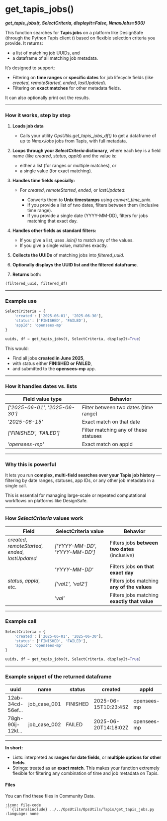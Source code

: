# get_tapis_jobs()
***get_tapis_jobs(t, SelectCriteria, displayIt=False, NmaxJobs=500)***


This function searches for **Tapis jobs** on a platform like DesignSafe (through the Python Tapis client *t*) based on flexible selection criteria you provide.
It returns:

* a list of matching job UUIDs, and
* a dataframe of all matching job metadata.

It’s designed to support:

* Filtering on **time ranges** or **specific dates** for job lifecycle fields (like *created*, *remoteStarted*, *ended*, *lastUpdated*).
* Filtering on **exact matches** for other metadata fields.

It can also optionally print out the results.

---

### How it works, step by step

1. **Loads job data**

   * Calls your utility *OpsUtils.get_tapis_jobs_df()* to get a dataframe of up to *NmaxJobs* jobs from Tapis, with full metadata.

2. **Loops through your *SelectCriteria* dictionary**, where each key is a field name (like *created*, *status*, *appId*) and the value is:

   * either a list (for ranges or multiple matches), or
   * a single value (for exact matching).

3. **Handles time fields specially:**

   * For *created*, *remoteStarted*, *ended*, or *lastUpdated*:

     * Converts them to **Unix timestamps** using *convert_time_unix*.
     * If you provide a list of two dates, filters between them (inclusive time range).
     * If you provide a single date (YYYY-MM-DD), filters for jobs matching that exact day.

4. **Handles other fields as standard filters:**

   * If you give a list, uses *.isin()* to match any of the values.
   * If you give a single value, matches exactly.

5. **Collects the UUIDs** of matching jobs into *filtered_uuid*.

6. **Optionally displays the UUID list and the filtered dataframe**.

7. **Returns** both:

```python
(filtered_uuid, filtered_df)
```

---

### Example use

```python
SelectCriteria = {
    'created': ['2025-06-01', '2025-06-30'],
    'status': ['FINISHED', 'FAILED'],
    'appId': 'opensees-mp'
}

uuids, df = get_tapis_jobs(t, SelectCriteria, displayIt=True)
```

This would:

* Find all jobs **created in June 2025**,
* with status either **FINISHED or FAILED**,
* and submitted to the **opensees-mp** app.

---

### How it handles dates vs. lists

| Field value type               | Behavior                              |
| ------------------------------ | ------------------------------------- |
| *['2025-06-01', '2025-06-30']* | Filter between two dates (time range) |
| *'2025-06-15'*                 | Exact match on that date              |
| *['FINISHED', 'FAILED']*       | Filter matching any of these statuses |
| *'opensees-mp'*                | Exact match on appId                  |

---

### Why this is powerful

It lets you run **complex, multi-field searches over your Tapis job history** — filtering by date ranges, statuses, app IDs, or any other job metadata in a single call.

This is essential for managing large-scale or repeated computational workflows on platforms like DesignSafe.

---

### How *SelectCriteria* values work

| **Field**                                             | **SelectCriteria value**       | **Behavior**                                   |
| ----------------------------------------------------- | ------------------------------ | ---------------------------------------------- |
| *created*, *remoteStarted*,<br>*ended*, *lastUpdated* | *['YYYY-MM-DD', 'YYYY-MM-DD']* | Filters jobs **between two dates** (inclusive) |
|                                                       | *'YYYY-MM-DD'*                 | Filters jobs **on that exact day**             |
| *status*, *appId*, etc.                               | *['val1', 'val2']*             | Filters jobs matching **any of the values**    |
|                                                       | *'val'*                        | Filters jobs matching **exactly that value**   |

---

### Example call

```python
SelectCriteria = {
    'created': ['2025-06-01', '2025-06-30'],
    'status': ['FINISHED', 'FAILED'],
    'appId': 'opensees-mp'
}

uuids, df = get_tapis_jobs(t, SelectCriteria, displayIt=True)
```

---

### Example snippet of the returned dataframe

| uuid              | name           | status   | created              | appId       | ... |
| ----------------- | -------------- | -------- | -------------------- | ----------- | --- |
| 12ab-34cd-56ef... | job\_case\_001 | FINISHED | 2025-06-15T10:23:45Z | opensees-mp | ... |
| 78gh-90ij-12kl... | job\_case\_002 | FAILED   | 2025-06-20T14:18:02Z | opensees-mp | ... |

---

**In short:**

* Lists: interpreted as **ranges for date fields**, or **multiple options for other fields**.
* Strings: treated as an **exact match**.
  This makes your function extremely flexible for filtering any combination of time and job metadata on Tapis.

#### Files
You can find these files in Community Data.

```{dropdown} get_tapis_jobs.py
:icon: file-code
```{literalinclude} ../../OpsUtils/OpsUtils/Tapis/get_tapis_jobs.py
:language: none
```


